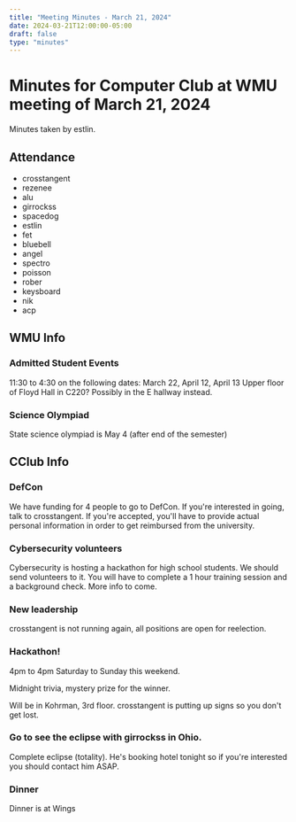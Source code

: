 ```yaml
---
title: "Meeting Minutes - March 21, 2024"
date: 2024-03-21T12:00:00-05:00
draft: false
type: "minutes"
---
```


# Minutes for Computer Club at WMU meeting of March 21, 2024
Minutes taken by estlin.

## Attendance
* crosstangent
* rezenee
* alu
* girrockss
* spacedog
* estlin
* fet
* bluebell
* angel
* spectro
* poisson
* rober
* keysboard
* nik
* acp

## WMU Info

### Admitted Student Events
11:30 to 4:30 on the following dates: March 22, April 12, April 13
Upper floor of Floyd Hall in C220? Possibly in the E hallway instead.

### Science Olympiad
State science olympiad is May 4 (after end of the semester)

## CClub Info

### DefCon
We have funding for 4 people to go to DefCon. If you're interested in going, talk to crosstangent. If you're accepted, you'll have to provide actual personal information in order to get reimbursed from the university. 

### Cybersecurity volunteers
Cybersecurity is hosting a hackathon for high school students. We should send volunteers to it. You will have to complete a 1 hour training session and a background check. More info to come. 

### New leadership
crosstangent is not running again, all positions are open for reelection. 

### Hackathon!
4pm to 4pm Saturday to Sunday this weekend. 

Midnight trivia, mystery prize for the winner. 

Will be in Kohrman, 3rd floor. crosstangent is putting up signs so you don't get lost. 

### Go to see the eclipse with girrockss in Ohio.
Complete eclipse (totality). He's booking hotel tonight so if you're interested you should contact him ASAP. 

### Dinner
Dinner is at Wings
